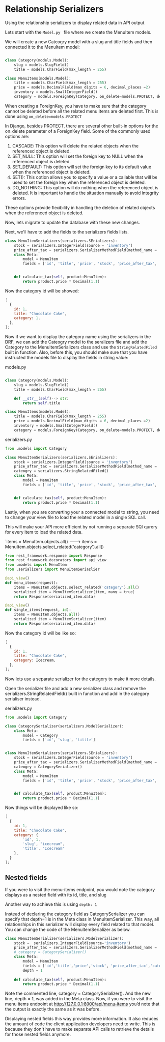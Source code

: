 # Relationship Serializers

Using the relationship serializers to display related data in API output

Lets start with the `Model.py ` file where we create the MenuItem models.

We will create a new Cateogry model with a slug and title fields and then connected it to the MenuItem model:

```py

class Category(models.Model):
    slug = models.SlugField()
    title = models.CharField(max_length = 255)

class MenuItems(models.Model):
    title = models.CharField(max_length = 255)
    price = models.DecimalField(max_digits = 6, decimal_places =2)
    inventory = models.SmallIntegerField()
    category = models.ForeignKey(Category, on_delete=models.PROTECT, default = 1)
```

When creating a ForeignKey, you have to make sure that the category cannot be deleted before all the related menu items are deleted first. This is done using `on_delete=models.PROTECT`

In Django, besides PROTECT, there are several other built-in options for the on_delete parameter of a ForeignKey field. Some of the commonly used options are:

1. CASCADE: This option will delete the related objects when the referenced object is deleted.
2. SET_NULL: This option will set the foreign key to NULL when the referenced object is deleted.
3. SET_DEFAULT: This option will set the foreign key to its default value when the referenced object is deleted.
4. SET(): This option allows you to specify a value or a callable that will be used to set the foreign key when the referenced object is deleted.
5. DO_NOTHING: This option will do nothing when the referenced object is deleted. It is important to handle the situation manually to avoid integrity errors.

These options provide flexibility in handling the deletion of related objects when the referenced object is deleted.

Now, lets migrate to update the database with these new changes.

Next, we'll have to add the fields to the serializers fields lists.

```py
class MenuItemSerializers(serializers.SErializers):
    stock = serializers.IntegerField(source = 'inventory')
    price_after_tax = serializers.SerializerMethodField(method_name = 'calculate_tax')
    class Meta:
        model = MenuItem
        fields = ['id', 'title', 'price', 'stock', 'price_after_tax', 'category']


    def calculate_tax(self, product:MenuItem):
        return product.price * Decimal(1.1)
```

Now the category id will be showed:

```js
[
  {
    id: 1,
    title: "Chocolate Cake",
    category: 1,
  },
];
```

Now if we want to display the category name using the serializers in the DRF, we can add the Cateogry model to the seralizers file and add the Category to the MenuItemSerializers class and use the `StringRelatedFiled` built in function. Also, before this, you should make sure that you have instructed the models file to display the fields in string value:

models.py

```py

class Category(models.Model):
    slug = models.SlugField()
    title = models.CharField(max_length = 255)

    def __str__(self)--> str:
        return self.title

class MenuItems(models.Model):
    title = models.CharField(max_length = 255)
    price = models.DecimalField(max_digits = 6, decimal_places =2)
    inventory = models.SmallIntegerField()
    category = models.ForeignKey(Category, on_delete=models.PROTECT, default = 1)
```

serializers.py

```py
from .models import Category

class MenuItemSerializers(serializers.SErializers):
    stock = serializers.IntegerField(source = 'inventory')
    price_after_tax = serializers.SerializerMethodField(method_name = 'calculate_tax')
    cateogry = serializers.StringRelatedFiled()
    class Meta:
        model = MenuItem
        fields = ['id', 'title', 'price', 'stock', 'price_after_tax', 'category']


    def calculate_tax(self, product:MenuItem):
        return product.price * Decimal(1.1)

```

Lastly, when you are converting your a connected model to string, you need to change your view file to load the related model in a single SQL call.

This will make your API more efficient by not running a separate SQl qurery for every item to load the related data.

`items = MenuItem.objects.all() ---> items = MenuItem.objects.select_related('category').all()

```py
from rest_framework.response import Response
from rest_framework.decorators import api_view
from .models import MenuItem
from .serializers import MenuItemSeriazlier

@api_view()
def menu_items(request):
    items = MenuItem.objects.select_related('category').all()
    serialized_item = MenuItemSerializer(item, many = true)
    return Response(serialized_item.data)

@api_view()
def single_items(request, id):
    items = MenuItem.objects.all()
    serialized_item = MenuItemSerializer(item)
    return Response(serialized_item.data)
```

Now the category id will be like so:

```js
[
  {
    id: 1,
    title: "Chocolate Cake",
    category: Icecream,
  },
];
```

Now lets use a separate serializer for the category to make it more details.

Open the serializer file and add a new serializer class and remove the serializers.StringRelatedField() built in function and add in the category serialiser instead.

serializers.py

```py
from .models import Category

class CategorySerializer(serializers.ModelSerializer):
    class Meta:
        model = Category
        fields = ['id', 'slug', 'tittle']


class MenuItemSerializers(serializers.SErializers):
    stock = serializers.IntegerField(source = 'inventory')
    price_after_tax = serializers.SerializerMethodField(method_name = 'calculate_tax')
    cateogry = CategorySerializer()
    class Meta:
        model = MenuItem
        fields = ['id', 'title', 'price', 'stock', 'price_after_tax', 'category']


    def calculate_tax(self, product:MenuItem):
        return product.price * Decimal(1.1)

```

Now things will be displayed like so:

```js
[
  {
    id: 1,
    title: "Chocolate Cake",
    category: {
        'id', 1,
        'slug', "icecream",
        'title', "Icecream"
    },
  }
];
```

## Nested fields

If you were to visit the menu-items endpoint, you would note the category displays as a nested field with its id, title, and slug

Another way to achieve this is using `depth: 1`

Instead of declaring the category field as CategorySerializer you can specify that depth=1 is in the Meta class in MenuItemSerializer. This way, all relationships in this serializer will display every field related to that model. You can change the code of the MenuItemSerializer as below.

```py
class MenuItemSerializer(serializers.ModelSerializer):
    stock =  serializers.IntegerField(source='inventory')
    price_after_tax = serializers.SerializerMethodField(method_name = 'calculate_tax')
    # category = CategorySerializer()
    class Meta:
        model = MenuItem
        fields = ['id','title','price','stock', 'price_after_tax','category']
        depth = 1
   
    def calculate_tax(self, product:MenuItem):
        return product.price * Decimal(1.1)
```

Note the commented line, category = CategorySerializer(). And the new line, depth = 1, was added in the Meta class. Now, if you were to visit the menu items endpoint at http://127.0.0.1:8000/api/menu-items you’d note that the output is exactly the same as it was before.

Displaying nested fields this way provides more information. It also reduces the amount of code the client application developers need to write. This is because they don't have to make separate API calls to retrieve the details for those nested fields anymore.
